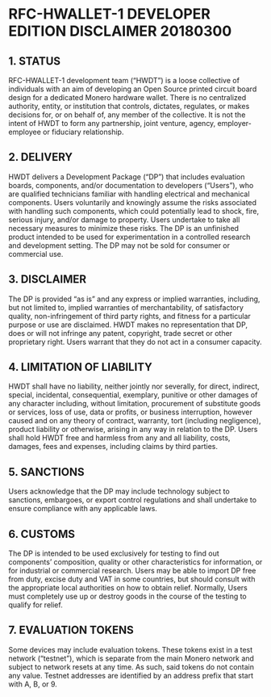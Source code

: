 # RFC-HWALLET-1 DEVELOPER EDITION DISCLAIMER 20180300

## 1. STATUS

RFC-HWALLET-1 development team (“HWDT”) is a loose collective of individuals with an aim of developing an Open Source printed circuit board design for a dedicated Monero hardware wallet. There is no centralized authority, entity, or institution that controls, dictates, regulates, or makes decisions for, or on behalf of, any member of the collective. It is not the intent of HWDT to form any partnership, joint venture, agency, employer-employee or fiduciary relationship.

## 2. DELIVERY

HWDT delivers a Development Package (“DP”) that includes evaluation boards, components, and/or documentation to developers (“Users”), who are qualified technicians familiar with handling electrical and mechanical components. Users voluntarily and knowingly assume the risks associated with handling such components, which could potentially lead to shock, fire, serious injury, and/or damage to property. Users undertake to take all necessary measures to minimize these risks. The DP is an unfinished product intended to be used for experimentation in a controlled research and development setting. The DP may not be sold for consumer or commercial use.

## 3. DISCLAIMER

The DP is provided “as is” and any express or implied warranties, including, but not limited to, implied warranties of merchantability, of satisfactory quality, non-infringement of third party rights, and fitness for a particular purpose or use are disclaimed. HWDT makes no representation that DP, does or will not infringe any patent, copyright, trade secret or other proprietary right. Users warrant that they do not act in a consumer capacity.

## 4. LIMITATION OF LIABILITY

HWDT shall have no liability, neither jointly nor severally, for direct, indirect, special, incidental, consequential, exemplary, punitive or other damages of any character including, without limitation, procurement of substitute goods or services, loss of use, data or profits, or business interruption, however caused and on any theory of contract, warranty, tort (including negligence), product liability or otherwise, arising in any way in relation to the DP. Users shall hold HWDT free and harmless from any and all liability, costs, damages, fees and expenses, including claims by third parties.

## 5. SANCTIONS

Users acknowledge that the DP may include technology subject to sanctions, embargoes, or export control regulations and shall undertake to ensure compliance with any applicable laws.

## 6. CUSTOMS

The DP is intended to be used exclusively for testing to find out components’ composition, quality or other characteristics for information, or for industrial or commercial research. Users may be able to import DP free from duty, excise duty and VAT in some countries, but should consult with the appropriate local authorities on how to obtain relief. Normally, Users must completely use up or destroy goods in the course of the testing to qualify for relief.

## 7. EVALUATION TOKENS

Some devices may include evaluation tokens. These tokens exist in a test network (“testnet”), which is separate from the main Monero network and subject to network resets at any time. As such, said tokens do not contain any value. Testnet addresses are identified by an address prefix that start with A, B, or 9.
